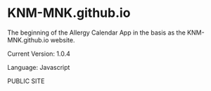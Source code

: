 # KNM-MNK.github.io

The beginning of the Allergy Calendar App in the basis as the KNM-MNK.github.io website.

Current Version: 1.0.4

Language: Javascript

PUBLIC SITE
